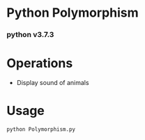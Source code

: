 # Python Polymorphism  
### python v3.7.3 

# Operations  

* Display sound of animals    

  
# Usage  
```
python Polymorphism.py  
```
